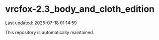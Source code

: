 # vrcfox-2.3_body_and_cloth_edition

Last updated: 2025-07-18 01:14:59

This repository is automatically maintained.
